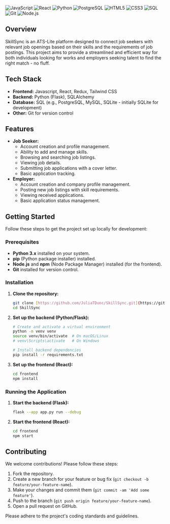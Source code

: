 ![JavaScript](https://img.shields.io/badge/JavaScript-F7DF1E?style=for-the-badge&logo=javascript&logoColor=black)
![React](https://img.shields.io/badge/React-61DAFB?style=for-the-badge&logo=react&logoColor=black)
![Python](https://img.shields.io/badge/Python-3776AB?style=for-the-badge&logo=python&logoColor=white)
![PostgreSQL](https://img.shields.io/badge/PostgreSQL-316192?style=for-the-badge&logo=postgresql&logoColor=white)
![HTML5](https://img.shields.io/badge/HTML5-E34F26?style=for-the-badge&logo=html5&logoColor=white)
![CSS3](https://img.shields.io/badge/CSS3-1572B6?style=for-the-badge&logo=css3&logoColor=white)
![SQL](https://img.shields.io/badge/SQL-%2300f?style=for-the-badge&logo=sql&logoColor=white)
![Git](https://img.shields.io/badge/Git-F05032?style=for-the-badge&logo=git&logoColor=white)
![Node.js](https://img.shields.io/badge/Node.js-339933?style=for-the-badge&logo=nodedotjs&logoColor=white) 

## Overview
SkillSync is an ATS-Lite platform designed to connect job seekers with relevant job openings based on their skills and the requirements of job postings. This project aims to provide a streamlined and efficient way for both individuals looking for works and employers seeking talent to find the right match - no fluff.

## Tech Stack
* **Frontend:** Javascript, React, Redux, Tailwind CSS
* **Backend:** Python (Flask), SQLAlchemy
* **Database:** SQL (e.g., PostgreSQL, MySQL, SQLite - initially SQLite for development)
* **Other:** Git for version control

## Features
* **Job Seeker:**
    * Account creation and profile management.
    * Ability to add and manage skills.
    * Browsing and searching job listings.
    * Viewing job details.
    * Submitting job applications with a cover letter.
    * Basic application tracking.
* **Employer:**
    * Account creation and company profile management.
    * Posting new job listings with skill requirements.
    * Viewing received applications.
    * Basic application status management.
## Getting Started

Follow these steps to get the project set up locally for development:

### Prerequisites

* **Python 3.x** installed on your system.
* **pip** (Python package installer) installed.
* **Node.js** and **npm** (Node Package Manager) installed (for the frontend).
* **Git** installed for version control.

### Installation

1.  **Clone the repository:**

    ```bash
    git clone [https://github.com/JuliaTDunc/SkillSync.git](https://github.com/JuliaTDunc/SkillSync.git)
    cd SkillSync
    ```

2.  **Set up the backend (Python/Flask):**

    ```bash
    # Create and activate a virtual environment
    python -m venv venv
    source venv/bin/activate  # On macOS/Linux
    # venv\Scripts\activate   # On Windows

    # Install backend dependencies
    pip install -r requirements.txt
    ```

3.  **Set up the frontend (React):**

    ```bash
    cd frontend
    npm install
    ```
### Running the Application

1.  **Start the backend (Flask):**

    ```bash
    flask --app app.py run --debug
    ```

2.  **Start the frontend (React):**

    ```bash
    cd frontend
    npm start
    ```

## Contributing

We welcome contributions! Please follow these steps:

1.  Fork the repository.
2.  Create a new branch for your feature or bug fix (`git checkout -b feature/your-feature-name`).
3.  Make your changes and commit them (`git commit -am 'Add some feature'`).
4.  Push to the branch (`git push origin feature/your-feature-name`).
5.  Open a pull request on GitHub.

Please adhere to the project's coding standards and guidelines.

